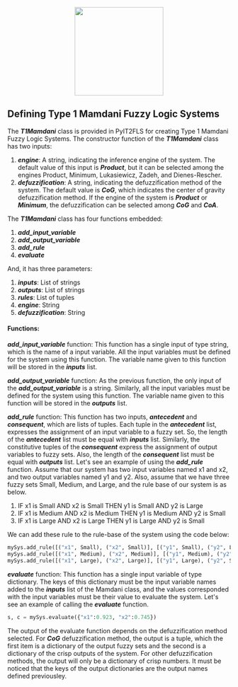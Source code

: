 <p align="center"><img src="https://raw.githubusercontent.com/Haghrah/PyIT2FLS/master/PyIT2FLS_icon.png" width="200"/></p>

## Defining Type 1 Mamdani Fuzzy Logic Systems
The **_T1Mamdani_** class is provided in PyIT2FLS for creating Type 1 Mamdani Fuzzy Logic Systems. The constructor function of the **_T1Mamdani_** class has two inputs:

1. **_engine_**: A string, indicating the inference engine of the system. The default value of this input is **_Product_**, but it can be selected among the engines Product, Minimum, Lukasiewicz, Zadeh, and Dienes-Rescher.
2. **_defuzzification_**: A string, indicating the defuzzification method of the system. The default value is **_CoG_**, which indicates the center of gravity defuzzification method. If the engine of the system is **_Product_** or **_Minimum_**, the defuzzification can be selected among **_CoG_** and **_CoA_**.

The **_T1Mamdani_** class has four functions embedded:

1. **_add_input_variable_**
2. **_add_output_variable_**
3. **_add_rule_**
4. **_evaluate_**

And, it has three parameters:

1. **_inputs_**: List of strings
2. **_outputs_**: List of strings
3. **_rules_**: List of tuples
4. **_engine_**: String
5. **_defuzzification_**: String

#### Functions:

**_add_input_variable_** function: This function has a single input of type string, which is the name of a input variable. All the input variables must be defined for the system using this function. The variable name given to this function will be stored in the **_inputs_** list.

**_add_output_variable_** function: As the previous function, the only input of the **_add_output_variable_** is a string. Similarly, all the input variables must be defined for the system using this function. The variable name given to this function will be stored in the **_outputs_** list.

**_add_rule_** function: This function has two inputs, **_antecedent_** and **_consequent_**, which are lists of tuples. Each tuple in the **_antecedent_** list, expresses the assignment of an input variable to a fuzzy set. So, the length of the **_antecedent_** list must be equal with **_inputs_** list. Similarly, the constitutive tuples of the **_consequent_** express the assignment of output variables to fuzzy sets. Also, the length of the **_consequent_** list must be equal with **_outputs_** list. Let's see an example of using the **_add_rule_** function. Assume that our system has two input variables named x1 and x2, and two output variables named y1 and y2. Also, assume that we have three fuzzy sets Small, Medium, and Large, and the rule base of our system is as below.

1. IF x1 is Small AND x2 is Small THEN y1 is Small AND y2 is Large
2. IF x1 is Medium AND x2 is Medium THEN y1 is Medium AND y2 is Small
3. IF x1 is Large AND x2 is Large THEN y1 is Large AND y2 is Small

We can add these rule to the rule-base of the system using the code below:

```python
mySys.add_rule([("x1", Small), ("x2", Small)], [("y1", Small), ("y2", Large)])
mySys.add_rule([("x1", Medium), ("x2", Medium)], [("y1", Medium), ("y2", Small)])
mySys.add_rule([("x1", Large), ("x2", Large)], [("y1", Large), ("y2", Small)])
```

**_evaluate_** function: This function has a single input variable of type dictionary. The keys of this dictionary must be the input variable names added to the **_inputs_** list of the Mamdani class, and the values corresponded with the input variables must be their value to evaluate the system. Let's see an example of calling the **_evaluate_** function.

```python
s, c = mySys.evaluate({"x1":0.923, "x2":0.745})
```

The output of the evaluate function depends on the defuzzification method selected. For **_CoG_** defuzzification method, the output is a tuple, which the first item is a dictionary of the output fuzzy sets and the second is a dictionary of the crisp outputs of the system. For other defuzzification methods, the output will only be a dictionary of crisp numbers. It must be noticed that the keys of the output dictionaries are the output names defined previousley.




